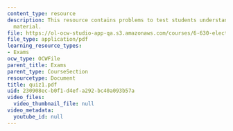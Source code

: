 ```yaml
---
content_type: resource
description: This resource contains problems to test students understanding of course
  material.
file: https://ol-ocw-studio-app-qa.s3.amazonaws.com/courses/6-630-electromagnetics-fall-2006/230908ecb0f1d4efa292bc40a093b57a_quiz1.pdf
file_type: application/pdf
learning_resource_types:
- Exams
ocw_type: OCWFile
parent_title: Exams
parent_type: CourseSection
resourcetype: Document
title: quiz1.pdf
uid: 230908ec-b0f1-d4ef-a292-bc40a093b57a
video_files:
  video_thumbnail_file: null
video_metadata:
  youtube_id: null
---
```

